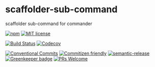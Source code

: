 # scaffolder-sub-command

scaffolder sub-command for commander

<!-- consumer badges -->
[![npm][npm-badge]][npm-link]
[![MIT license][license-badge]][license-link]

<!-- status badges -->
[![Build Status][ci-badge]][ci-link]
[![Codecov](https://img.shields.io/codecov/c/github/GainCompliance/scaffolder-sub-command.svg)](https://codecov.io/github/gaincompliance/scaffolder-sub-command)

<!-- contribution badges -->
[![Conventional Commits][commit-convention-badge]][commit-convention-link]
[![Commitizen friendly][commitizen-badge]][commitizen-link]
[![semantic-release](https://img.shields.io/badge/%20%20%F0%9F%93%A6%F0%9F%9A%80-semantic--release-e10079.svg)](https://github.com/semantic-release/semantic-release)
[![Greenkeeper badge](https://badges.greenkeeper.io/GainCompliance/scaffolder-sub-command.svg)](https://greenkeeper.io/)
[![PRs Welcome][PRs-badge]][PRs-link]

[npm-link]: https://www.npmjs.com/package/@gaincompliance/scaffolder-sub-command
[npm-badge]: https://img.shields.io/npm/v/@gaincompliance/scaffolder-sub-command.svg
[license-link]: LICENSE
[license-badge]: https://img.shields.io/github/license/GainCompliance/scaffolder-sub-command.svg
[ci-link]: https://travis-ci.com/GainCompliance/scaffolder-sub-command
[ci-badge]: https://img.shields.io/travis/GainCompliance/scaffolder-sub-command.svg?branch=master
[commit-convention-link]: https://conventionalcommits.org
[commit-convention-badge]: https://img.shields.io/badge/Conventional%20Commits-1.0.0-yellow.svg
[commitizen-link]: http://commitizen.github.io/cz-cli/
[commitizen-badge]: https://img.shields.io/badge/commitizen-friendly-brightgreen.svg
[PRs-link]: http://makeapullrequest.com
[PRs-badge]: https://img.shields.io/badge/PRs-welcome-brightgreen.svg
